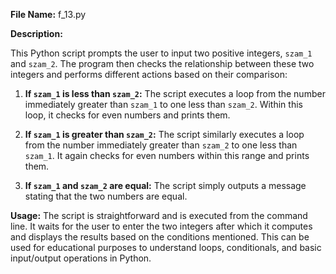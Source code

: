 **File Name:** f_13.py

**Description:**

This Python script prompts the user to input two positive integers, `szam_1` and `szam_2`. The program then checks the relationship between these two integers and performs different actions based on their comparison:

1. **If `szam_1` is less than `szam_2`:** The script executes a loop from the number immediately greater than `szam_1` to one less than `szam_2`. Within this loop, it checks for even numbers and prints them.

2. **If `szam_1` is greater than `szam_2`:** The script similarly executes a loop from the number immediately greater than `szam_2` to one less than `szam_1`. It again checks for even numbers within this range and prints them.

3. **If `szam_1` and `szam_2` are equal:** The script simply outputs a message stating that the two numbers are equal.

**Usage:**
The script is straightforward and is executed from the command line. It waits for the user to enter the two integers after which it computes and displays the results based on the conditions mentioned. This can be used for educational purposes to understand loops, conditionals, and basic input/output operations in Python.